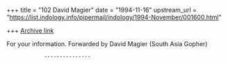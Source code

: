 +++
title = "102 David Magier"
date = "1994-11-16"
upstream_url = "https://list.indology.info/pipermail/indology/1994-November/001600.html"

+++
[Archive link](https://list.indology.info/pipermail/indology/1994-November/001600.html)

For your information. Forwarded by David Magier (South Asia Gopher)

                ---------------




